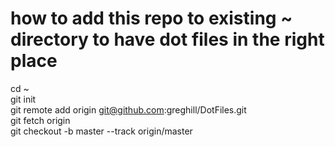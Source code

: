 # how to add this repo to existing ~ directory to have dot files in the right place
cd ~  
git init  
git remote add origin git@github.com:greghill/DotFiles.git  
git fetch origin  
git checkout -b master --track origin/master  
